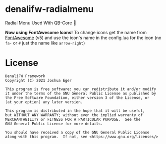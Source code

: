 # denalifw-radialmenu
Radial Menu Used With QB-Core :arrows_counterclockwise:

**Now using FontAwesome Icons!**
To change icons get the name from [FontAwesome](https://fontawesome.com/v5.0/icons?d=gallery&p=2&s=brands,light,regular,solid&m=free) (v5) and use the icon's name in the config.lua for the icon (no `fa-` or `#` just the name like `arrow-right`)

# License

    DenaliFW Framework
    Copyright (C) 2021 Joshua Eger

    This program is free software: you can redistribute it and/or modify
    it under the terms of the GNU General Public License as published by
    the Free Software Foundation, either version 3 of the License, or
    (at your option) any later version.

    This program is distributed in the hope that it will be useful,
    but WITHOUT ANY WARRANTY; without even the implied warranty of
    MERCHANTABILITY or FITNESS FOR A PARTICULAR PURPOSE.  See the
    GNU General Public License for more details.

    You should have received a copy of the GNU General Public License
    along with this program.  If not, see <https://www.gnu.org/licenses/>
